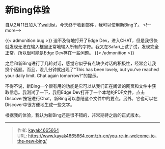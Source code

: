 # 新Bing体验

自从2月11日加入了[waitlist](https://www.bing.com/new)，今天终于收到邮件，我可以使用新Bing了。
&lt;!--more--&gt;

{{&lt; admonition bug &gt;}}
迫不及待地打开了Edge Dev，进入CHAT，但是我很快就发现无法在输入框里正常地输入所有的字符。我又在Safari上试了试，发现完全正常，所以很可能是Edge Dev存在一些问题。
{{&lt; /admonition &gt;}}

之后和新Bing进行了几轮对话，感觉它似乎有点缺少对话的积极性，经常会让我换个话题。而且，没几分钟就出现了“This has been lovely, but you’ve reached your daily limit. Chat again tomorrow?”的提示。

不得不说，新Bing一个很有用的功能是它可以从我们正在阅读的网页和文件中获取信息。我测试了一下，我用Edge Dev打开了一个本地的PDF文件，点击Discover按钮进行Chat，新Bing可以总结这个文件中的要点。另外，它也可以在Discover中很方便地生成一些文字。

根据我的体验，我认为新Bing还是很不错的，非常期待之后的正式版本。

---

> 作者: [kayak4665664](https://github.com/kayak4665664)  
> URL: https://www.kayak4665664.com/zh-cn/you-re-in-welcome-to-the-new-bing/  

